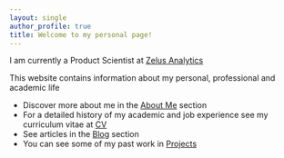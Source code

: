 ```yaml
---
layout: single
author_profile: true
title: Welcome to my personal page!
---
```


<!-- header:
  overlay_image: /assets/images/DodgerStadiumHeader.jpg
  overlay_filter: 0.2 #opacity
  caption: "Dodger Stadium"
  image_description: "Dodger Stadium" -->

I am currently a Product Scientist at [Zelus Analytics](https://zelusanalytics.com/)

This website contains information about my personal, professional and academic life

+ Discover more about me in the [About Me](aboutme) section
+ For a detailed history of my academic and job experience see my curriculum vitae at [CV](cv)
+ See articles in the [Blog](blog) section
+ You can see some of my past work in [Projects](projects)
